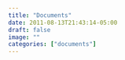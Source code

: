 ```yaml
---
title: "Documents"
date: 2011-08-13T21:43:14-05:00
draft: false
image: ""
categories: ["documents"]
---
```


